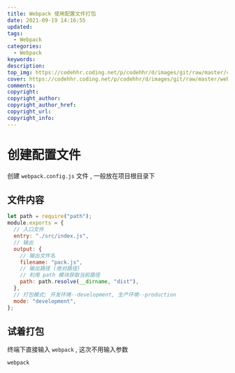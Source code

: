 ```yaml
---
title: Webpack 使用配置文件打包
date: 2021-09-19 14:16:55
updated:
tags:
  - Webpack
categories:
  - Webpack
keywords:
description:
top_img: https://codehhr.coding.net/p/codehhr/d/images/git/raw/master/csslayouts/sunrise.jpg
cover: https://codehhr.coding.net/p/codehhr/d/images/git/raw/master/webpack/logo.jpeg
comments:
copyright:
copyright_author:
copyright_author_href:
copyright_url:
copyright_info:
---
```


# 创建配置文件

创建 `webpack.config.js` 文件 , 一般放在项目根目录下

## 文件内容

```js
let path = require("path");
module.exports = {
  // 入口文件
  entry: "./src/index.js",
  // 输出
  output: {
    // 输出文件名
    filename: "pack.js",
    // 输出路径 (绝对路径)
    // 利用 path 模块获取当前路径
    path: path.resolve(__dirname, "dist"),
  },
  // 打包模式; 开发环境--development, 生产环境--production
  mode: "development",
};
```

## 试着打包

终端下直接输入 `webpack` , 这次不用输入参数

```bash
webpack
```
